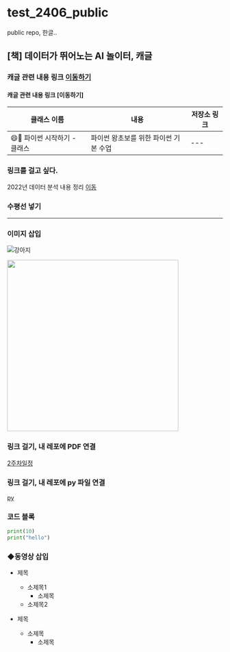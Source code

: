 # test_2406_public
public repo, 한글..

## [책] 데이터가 뛰어노는 AI 놀이터, 캐글

### 캐글 관련 내용 링크 [이동하기](https://github.com/LDJWJ/KaggleDataAnalysis)

#### 캐글 관련 내용 링크 [이동하기]


| 클래스 이름 | 내용 | 저장소 링크 |
| --- | --- | --- |
| 😄📘 파이썬 시작하기 - 클래스 | 파이썬 왕초보를 위한 파이썬 기본 수업 | ---|

### 링크를 걸고 싶다.

2022년 데이터 분석 내용 정리 [이동](https://github.com/LDJWJ/MyDataAnalysis_2022)

### 수평선 넣기
---

### 이미지 삽입

![강아지](https://media.istockphoto.com/id/1324218149/ko/%EC%82%AC%EC%A7%84/%EB%94%B0%EB%9C%BB%ED%95%9C-%EB%B9%84%EA%B0%80-%EB%82%B4%EB%A6%AC%EB%8A%94-%EC%97%AC%EB%A6%84-%EC%B4%88%EC%9B%90%EC%97%90%EC%84%9C-%EA%B1%B7%EA%B3%A0-%EC%9E%88%EB%8A%94-%EB%B9%A8%EA%B0%84-%EA%B3%A0%EC%96%91%EC%9D%B4%EC%99%80-%EC%BD%94%EA%B8%B0-%EA%B0%9C.jpg?s=612x612&w=is&k=20&c=N7hDAVqPthSvwfeqa7Y2maQr_Lbhaa3j7uzlJsSagsw=)

<img src = "https://media.istockphoto.com/id/1324218149/ko/%EC%82%AC%EC%A7%84/%EB%94%B0%EB%9C%BB%ED%95%9C-%EB%B9%84%EA%B0%80-%EB%82%B4%EB%A6%AC%EB%8A%94-%EC%97%AC%EB%A6%84-%EC%B4%88%EC%9B%90%EC%97%90%EC%84%9C-%EA%B1%B7%EA%B3%A0-%EC%9E%88%EB%8A%94-%EB%B9%A8%EA%B0%84-%EA%B3%A0%EC%96%91%EC%9D%B4%EC%99%80-%EC%BD%94%EA%B8%B0-%EA%B0%9C.jpg?s=612x612&w=is&k=20&c=N7hDAVqPthSvwfeqa7Y2maQr_Lbhaa3j7uzlJsSagsw=" width = "400" height = "400">



### 링크 걸기, 내 레포에 PDF 연결
[2주차일정](./240610_240614_2주차.pdf)


### 링크 걸기, 내 레포에 py 파일 연결
[py](./test01.py)


### 코드 블록
```python
print(10)
print("hello")
```

### ◆동영상 삽입


  * 제목
     * 소제목1
         * 소제목
     * 소제목2
      
  * 제목
     * 소제목
         * 소제목
